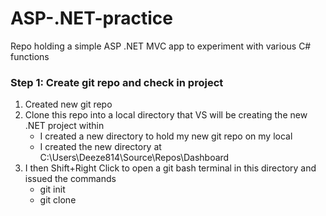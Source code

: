 # ASP-.NET-practice
Repo holding a simple ASP .NET MVC app to experiment with various C# functions


### Step 1: Create git repo and check in project
<ol>
  <li>Created new git repo </li>
  <li>Clone this repo into a local directory that VS will be creating the new .NET project within
    <ul>
      <li>I created a new directory to hold my new git repo on my local </li>
      <li>I created the new directory at C:\Users\Deeze814\Source\Repos\Dashboard </li>
    </ul>
  </li>
  <li>I then Shift+Right Click to open a git bash terminal in this directory and issued the commands
    <ul>
      <li>git init </li>
      <li>git clone</li>
    </ul>
  </li>
</ol>
  
    
        
